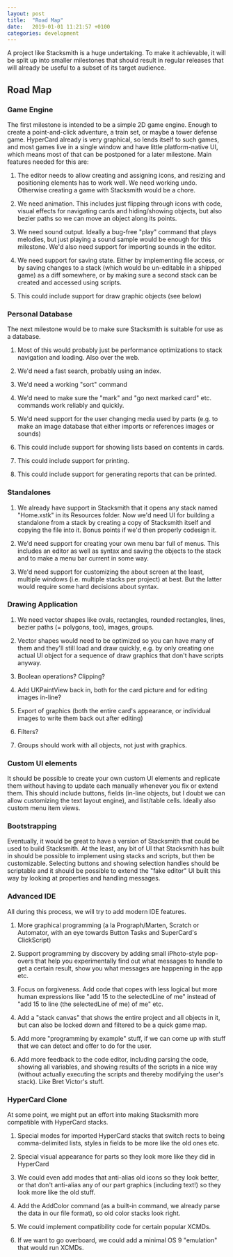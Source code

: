 ```yaml
---
layout: post
title:  "Road Map"
date:   2019-01-01 11:21:57 +0100
categories: development
---
```

A project like Stacksmith is a huge undertaking. To make it achievable, it will be split up into smaller milestones that should result in regular releases that will already be useful to a subset of its target audience.

## Road Map

### Game Engine

The first milestone is intended to be a simple 2D game engine. Enough to create a point-and-click adventure, a train set, or maybe a tower defense game. HyperCard already is very graphical, so lends itself to such games, and most games live in a single window and have little platform-native UI, which means most of that can be postponed for a later milestone. Main features needed for this are:

1. The editor needs to allow creating and assigning icons, and resizing and positioning elements has to work well. We need working undo. Otherwise creating a game with Stacksmith would be a chore.

2. We need animation. This includes just flipping through icons with code, visual effects for navigating cards and hiding/showing objects, but also bezier paths so we can move an object along its points.

3. We need sound output. Ideally a bug-free "play" command that plays melodies, but just playing a sound sample would be enough for this milestone. We'd also need support for importing sounds in the editor.

4. We need support for saving state. Either by implementing file access, or by saving changes to a stack (which would be un-editable in a shipped game) as a diff somewhere, or by making sure a second stack can be created and accessed using scripts.

5. This could include support for draw graphic objects (see below)


### Personal Database

The next milestone would be to make sure Stacksmith is suitable for use as a database.

1. Most of this would probably just be performance optimizations to stack navigation and loading. Also over the web.

2. We'd need a fast search, probably using an index.

3. We'd need a working "sort" command

4. We'd need to make sure the "mark" and "go next marked card" etc. commands work reliably and quickly.

5. We'd need support for the user changing media used by parts (e.g. to make an image database that either imports or references images or sounds)

6. This could include support for showing lists based on contents in cards.

7. This could include support for printing.

8. This could include support for generating reports that can be printed.


### Standalones

1. We already have support in Stacksmith that it opens any stack named "Home.xstk" in its Resources folder. Now we'd need UI for building a standalone from a stack by creating a copy of Stacksmith itself and copying the file into it. Bonus points if we'd then properly codesign it.

2. We'd need support for creating your own menu bar full of menus. This includes an editor as well as syntax and saving the objects to the stack and to make a menu bar current in some way.

3. We'd need support for customizing the about screen at the least, multiple windows (i.e. multiple stacks per project) at best. But the latter would require some hard decisions about syntax.


### Drawing Application

1. We need vector shapes like ovals, rectangles, rounded rectangles, lines, bezier paths (= polygons, too), images, groups.

2. Vector shapes would need to be optimized so you can have many of them and they'll still load and draw quickly, e.g. by only creating one actual UI object for a sequence of draw graphics that don't have scripts anyway.

3. Boolean operations? Clipping?

4. Add UKPaintView back in, both for the card picture and for editing images in-line?

5. Export of graphics (both the entire card's appearance, or individual images to write them back out after editing)

6. Filters?

7. Groups should work with all objects, not just with graphics.


### Custom UI elements

It should be possible to create your own custom UI elements and replicate them without having to update each manually whenever you fix or extend them. This should include buttons, fields (in-line objects, but I doubt we can allow customizing the text layout engine), and list/table cells. Ideally also custom menu item views.


### Bootstrapping

Eventually, it would be great to have a version of Stacksmith that could be used to build Stacksmith. At the least, any bit of UI that Stacksmith has built in should be possible to implement using stacks and scripts, but then be customizable. Selecting buttons and showing selection handles should be scriptable and it should be possible to extend the "fake editor" UI built this way by looking at properties and handling messages.


### Advanced IDE

All during this process, we will try to add modern IDE features.

1. More graphical programming (a la Prograph/Marten, Scratch or Automator, with an eye towards Button Tasks and SuperCard's ClickScript)

2. Support programming by discovery by adding small iPhoto-style pop-overs that help you experimentally find out what messages to handle to get a certain result, show you what messages are happening in the app etc.

3. Focus on forgiveness. Add code that copes with less logical but more human expressions like "add 15 to the selectedLine of me" instead of "add 15 to line (the selectedLine of me) of me" etc.

4. Add a "stack canvas" that shows the entire project and all objects in it, but can also be locked down and filtered to be a quick game map.

5. Add more "programming by example" stuff, if we can come up with stuff that we can detect and offer to do for the user.

6. Add more feedback to the code editor, including parsing the code, showing all variables, and showing results of the scripts in a nice way (without actually executing the scripts and thereby modifying the user's stack). Like Bret Victor's stuff.


### HyperCard Clone

At some point, we might put an effort into making Stacksmith more compatible with HyperCard stacks.

1. Special modes for imported HyperCard stacks that switch rects to being comma-delimited lists, styles in fields to be more like the old ones etc.

2. Special visual appearance for parts so they look more like they did in HyperCard

3. We could even add modes that anti-alias old icons so they look better, or that don't anti-alias any of our part graphics (including text!) so they look more like the old stuff.

4. Add the AddColor command (as a built-in command, we already parse the data in our file format), so old color stacks look right.

5. We could implement compatibility code for certain popular XCMDs.

6. If we want to go overboard, we could add a minimal OS 9 "emulation" that would run XCMDs.